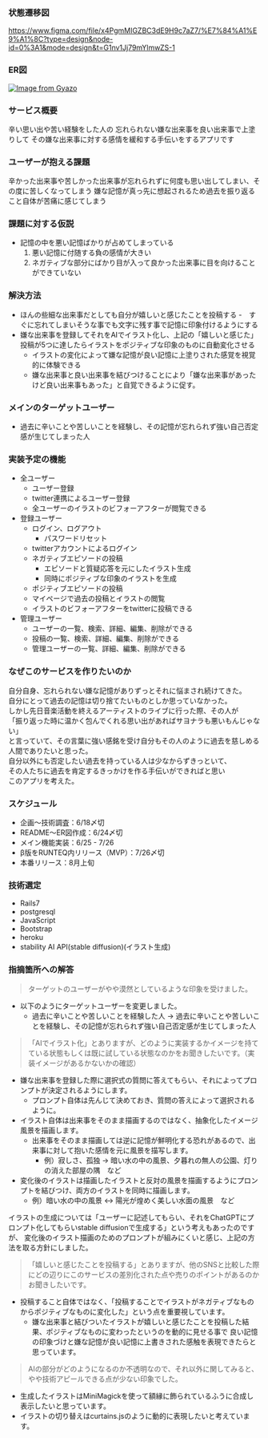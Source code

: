 ### 状態遷移図
https://www.figma.com/file/x4PgmMIGZBC3dE9H9c7aZ7/%E7%84%A1%E9%A1%8C?type=design&node-id=0%3A1&mode=design&t=G1nv1Jj79mYlmwZS-1

### ER図
[![Image from Gyazo](https://i.gyazo.com/2a153f666d0ee518865054e7c77526c1.png)](https://gyazo.com/2a153f666d0ee518865054e7c77526c1)

### サービス概要
辛い思い出や苦い経験をした人の
忘れられない嫌な出来事を良い出来事で上塗りして
その嫌な出来事に対する感情を緩和する手伝いをするアプリです

### ユーザーが抱える課題
辛かった出来事や苦しかった出来事が忘れられずに何度も思い出してしまい、その度に苦しくなってしまう
嫌な記憶が真っ先に想起されるため過去を振り返ること自体が苦痛に感じてしまう

### 課題に対する仮説
- 記憶の中を悪い記憶ばかりが占めてしまっている
  1. 悪い記憶に付随する負の感情が大きい
  2. ネガティブな部分にばかり目が入って良かった出来事に目を向けることができていない

### 解決方法
- ほんの些細な出来事だとしても自分が嬉しいと感じたことを投稿する
  -　すぐに忘れてしまいそうな事でも文字に残す事で記憶に印象付けるようにする
- 嫌な出来事を登録してそれをAIでイラスト化し、上記の「嬉しいと感じた」投稿が5つに達したらイラストをポジティブな印象のものに自動変化させる
  - イラストの変化によって嫌な記憶が良い記憶に上塗りされた感覚を視覚的に体験できる
  - 嫌な出来事と良い出来事を結びつけることにより「嫌な出来事があったけど良い出来事もあった」と自覚できるように促す。

### メインのターゲットユーザー
- 過去に辛いことや苦しいことを経験し、その記憶が忘れられず強い自己否定感が生じてしまった人

### 実装予定の機能
- 全ユーザー
  - ユーザー登録
  - twitter連携によるユーザー登録
  - 全ユーザーのイラストのビフォーアフターが閲覧できる
- 登録ユーザー
  - ログイン、ログアウト
    - パスワードリセット
  - twitterアカウントによるログイン
  - ネガティブエピソードの投稿
    - エピソードと質疑応答を元にしたイラスト生成
    - 同時にポジティブな印象のイラストを生成
  - ポジティブエピソードの投稿
  - マイページで過去の投稿とイラストの閲覧
  - イラストのビフォーアフターをtwitterに投稿できる
- 管理ユーザー
  - ユーザーの一覧、検索、詳細、編集、削除ができる
  - 投稿の一覧、検索、詳細、編集、削除ができる
  - 管理ユーザーの一覧、詳細、編集、削除ができる

### なぜこのサービスを作りたいのか
自分自身、忘れられない嫌な記憶がありずっとそれに悩まされ続けてきた。  
自分にとって過去の記憶は切り捨てたいものとしか思っていなかった。  
しかし先日音楽活動を終えるアーティストのライブに行った際、その人が  
「振り返った時に温かく包んでくれる思い出があればサヨナラも悪いもんじゃない」  
と言っていて、その言葉に強い感銘を受け自分もその人のように過去を慈しめる人間でありたいと思った。  
自分以外にも否定したい過去を持っている人は少なからずきっといて、  
その人たちに過去を肯定するきっかけを作る手伝いができればと思い  
このアプリを考えた。

### スケジュール
- 企画〜技術調査：6/18〆切
- README〜ER図作成：6/24〆切
- メイン機能実装：6/25 - 7/26
- β版をRUNTEQ内リリース（MVP）：7/26〆切
- 本番リリース：8月上旬

### 技術選定
- Rails7
- postgresql
- JavaScript
- Bootstrap
- heroku
- stability AI API(stable diffusion)(イラスト生成)

### 指摘箇所への解答
> ターゲットのユーザーがやや漠然としているような印象を受けました。
- 以下のようにターゲットユーザーを変更しました。
  - 過去に辛いことや苦しいことを経験した人 -> 過去に辛いことや苦しいことを経験し、その記憶が忘れられず強い自己否定感が生じてしまった人

> 「AIでイラスト化」とありますが、どのように実装するかイメージを持てている状態もしくは既に試している状態なのかをお聞きしたいです。（実装イメージがあるかないかの確認）
- 嫌な出来事を登録した際に選択式の質問に答えてもらい、それによってプロンプトが決定されるようにします。
  - プロンプト自体は先んじて決めておき、質問の答えによって選択されるように。
- イラスト自体は出来事をそのまま描画するのではなく、抽象化したイメージ風景を描画します。
  - 出来事をそのまま描画しては逆に記憶が鮮明化する恐れがあるので、出来事に対して抱いた感情を元に風景を描写します。
    - 例）寂しさ、孤独 -> 暗い水の中の風景、夕暮れの無人の公園、灯りの消えた部屋の隅　など
- 変化後のイラストは描画したイラストと反対の風景を描画するようにプロンプトを結びつけ、両方のイラストを同時に描画します。
  - 例）暗い水の中の風景 <-> 陽光が煌めく美しい水面の風景　など

イラストの生成については「ユーザーに記述してもらい、それをChatGPTにプロンプト化してもらいstable diffusionで生成する」という考えもあったのですが、
変化後のイラスト描画のためのプロンプトが組みにくいと感じ、上記の方法を取る方針にしました。

> 「嬉しいと感じたことを投稿する」とありますが、他のSNSと比較した際にどの辺りにこのサービスの差別化された点や売りのポイントがあるのかお聞きしたいです。
- 投稿すること自体ではなく、「投稿することでイラストがネガティブなものからポジティブなものに変化した」という点を重要視しています。
  - 嫌な出来事と結びついたイラストが嬉しいと感じたことを投稿した結果、ポジティブなものに変わったというのを動的に見せる事で
    良い記憶の印象づけと嫌な記憶が良い記憶に上書きされた感触を表現できたらと思っています。

> AIの部分がどのようになるのか不透明なので、それ以外に関してみると、やや技術アピールできる点が少ない印象でした。
- 生成したイラストはMiniMagickを使って額縁に飾られているふうに合成し表示したいと思っています。
- イラストの切り替えはcurtains.jsのように動的に表現したいと考えています。